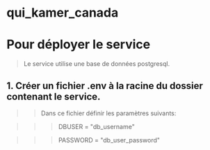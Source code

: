 # qui_kamer_canada

# Pour déployer le service
> Le service utilise une base de données postgresql.

## 1. Créer un fichier .env à la racine du dossier contenant le service.

> > Dans ce fichier définir les paramètres suivants:
  
 > > > DBUSER = "db_username"
  
 > > > PASSWORD = "db_user_password"
